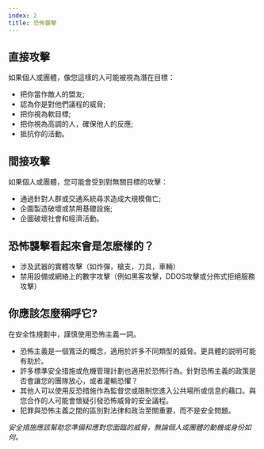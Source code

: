 ```yaml
---
index: 2
title: 恐怖襲擊
---
```

## 直接攻擊

如果個人或團體，像您這樣的人可能被視為潛在目標：

* 把你當作敵人的盟友;
* 認為你是對他們議程的威脅;
* 把你視為軟目標;
* 把你視為高調的人，確保他人的反應;
* 抵抗你的活動。

## 間接攻擊

如果個人或團體，您可能會受到對無關目標的攻擊：

* 通過針對人群或交通系統尋求造成大規模傷亡;
* 企圖製造破壞或禁用基礎設施;
* 企圖破壞社會和經濟活動。

## 恐怖襲擊看起來會是怎麽樣的？

* 涉及武器的實體攻擊（如炸彈，槍支，刀具，車輛）
* 禁用設備或網絡上的數字攻擊（例如黑客攻擊，DDOS攻擊或分佈式拒絕服務攻擊）

## 你應該怎麼稱呼它?

在安全性規劃中，謹慎使用恐怖主義一詞。

* 恐怖主義是一個寬泛的概念，適用於許多不同類型的威脅。更具體的説明可能有助於。
* 許多標準安全措施或危機管理計劃也適用於恐怖行為。針對恐怖主義的政策是否會讓您的團隊放心，或者灌輸恐懼？
* 其他人可以使用反恐措施作為監督您或限制您進入公共場所或信息的藉口。與您合作的人可能會懷疑引發恐怖威脅的安全議程。
* 犯罪與恐怖主義之間的區別對法律和政治至關重要，而不是安全問題。

*安全措施應該幫助您準備和應對您面臨的威脅，無論個人或團體的動機或身份如何。*